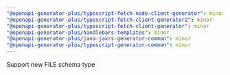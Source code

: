 ```yaml
---
"@openapi-generator-plus/typescript-fetch-node-client-generator": minor
"@openapi-generator-plus/typescript-fetch-client-generator2": minor
"@openapi-generator-plus/typescript-fetch-client-generator": minor
"@openapi-generator-plus/handlebars-templates": minor
"@openapi-generator-plus/java-jaxrs-generator-common": minor
"@openapi-generator-plus/typescript-generator-common": minor
---
```


Support new FILE schema type
